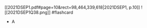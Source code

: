 
[[2021DSEP1.pdf#page=10&rect=98,464,339,618|2021DSEP1, p.10]]
![[2021DSEP1Q38.png]] #flashcard 
- A
<!--ID: 1730727373101-->
